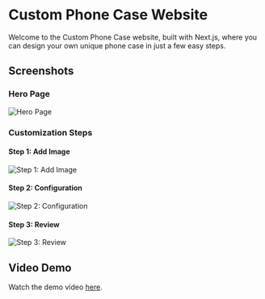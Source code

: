 # Custom Phone Case Website

Welcome to the Custom Phone Case website, built with Next.js, where you can design your own unique phone case in just a few easy steps.

## Screenshots

### Hero Page
![Hero Page](https://github.com/user-attachments/assets/c42c203d-08b1-4d9b-a59b-cbcdd3509a15)

### Customization Steps

#### Step 1: Add Image
![Step 1: Add Image](https://github.com/user-attachments/assets/5a841fab-5268-4fc0-a249-fe8aa2c264c3)

#### Step 2: Configuration
![Step 2: Configuration](https://github.com/user-attachments/assets/135c6378-4daa-4a22-8e8d-a73b86fbeb4f)

#### Step 3: Review
![Step 3: Review](https://github.com/user-attachments/assets/7acba5f3-0692-46d5-81ae-b4ed59563262)

## Video Demo
Watch the demo video [here]([https://drive.google.com/your-video-link](https://drive.google.com/file/d/11aNweELLzyXXSvBQg8bLYzmtw7yzQ1KU/view?usp=sharing)).
